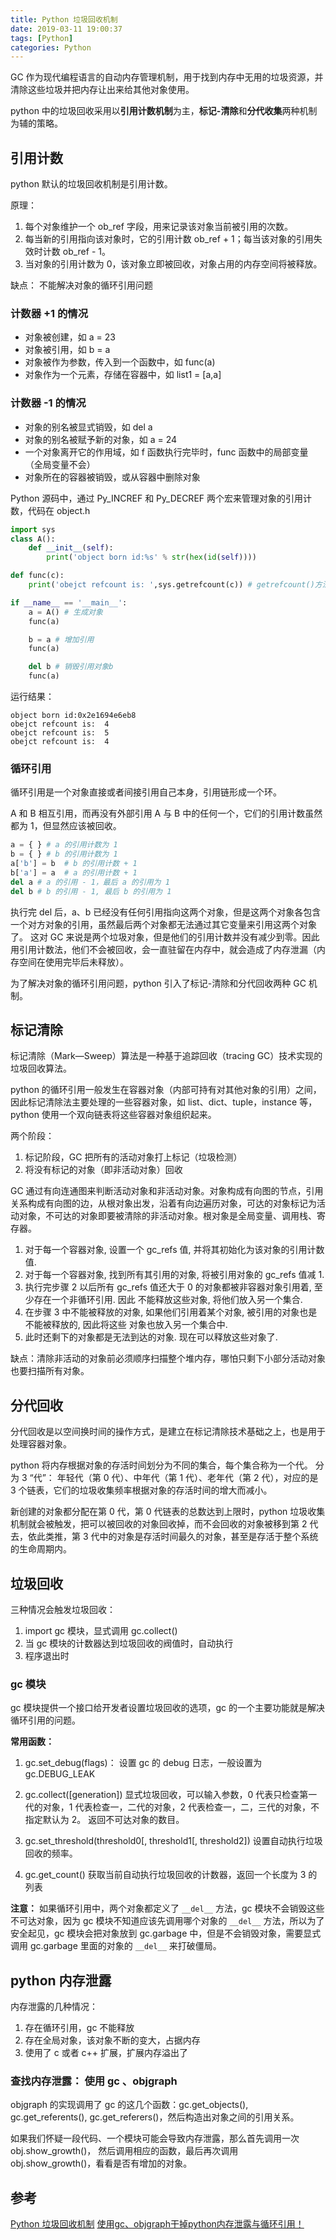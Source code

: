```yaml
---
title: Python 垃圾回收机制
date: 2019-03-11 19:00:37
tags: [Python]
categories: Python
---
```


GC 作为现代编程语言的自动内存管理机制，用于找到内存中无用的垃圾资源，并清除这些垃圾并把内存让出来给其他对象使用。

python 中的垃圾回收采用以**引用计数机制**为主，**标记-清除**和**分代收集**两种机制为辅的策略。

<!--more-->

## 引用计数
python 默认的垃圾回收机制是引用计数。

原理：
1. 每个对象维护一个 ob_ref 字段，用来记录该对象当前被引用的次数。
2. 每当新的引用指向该对象时，它的引用计数 ob_ref + 1；每当该对象的引用失效时计数 ob_ref - 1。
3. 当对象的引用计数为 0，该对象立即被回收，对象占用的内存空间将被释放。

缺点： 不能解决对象的循环引用问题

### 计数器 +1 的情况
- 对象被创建，如 a = 23
- 对象被引用，如 b = a
- 对象被作为参数，传入到一个函数中，如 func(a)
- 对象作为一个元素，存储在容器中，如 list1 = [a,a]

### 计数器 -1 的情况
- 对象的别名被显式销毁，如 del a
- 对象的别名被赋予新的对象，如 a = 24
- 一个对象离开它的作用域，如 f 函数执行完毕时，func 函数中的局部变量（全局变量不会）
- 对象所在的容器被销毁，或从容器中删除对象

Python 源码中，通过 Py_INCREF 和 Py_DECREF 两个宏来管理对象的引用计数，代码在 object.h

```python
import sys
class A():
    def __init__(self):
        print('object born id:%s' % str(hex(id(self))))

def func(c):
    print('obejct refcount is: ',sys.getrefcount(c)) # getrefcount()方法用于返回对象的引用计数

if __name__ == '__main__':
    a = A() # 生成对象
    func(a)

    b = a # 增加引用
    func(a)

    del b # 销毁引用对象b
    func(a) 
```

运行结果： 
```
object born id:0x2e1694e6eb8
obejct refcount is:  4
obejct refcount is:  5
obejct refcount is:  4
```

### 循环引用
循环引用是一个对象直接或者间接引用自己本身，引用链形成一个环。

A 和 B 相互引用，而再没有外部引用 A 与 B 中的任何一个，它们的引用计数虽然都为 1，但显然应该被回收。
```python
a = { } # a 的引用计数为 1
b = { } # b 的引用计数为 1
a['b'] = b  # b 的引用计数 + 1
b['a'] = a  # a 的引用计数 + 1
del a # a 的引用 - 1，最后 a 的引用为 1
del b # b 的引用 - 1, 最后 b 的引用为 1
```

执行完 del 后，a、b 已经没有任何引用指向这两个对象，但是这两个对象各包含一个对方对象的引用，虽然最后两个对象都无法通过其它变量来引用这两个对象了。
这对 GC 来说是两个垃圾对象，但是他们的引用计数并没有减少到零。因此用引用计数法，他们不会被回收，会一直驻留在内存中，就会造成了内存泄漏（内存空间在使用完毕后未释放）。

为了解决对象的循环引用问题，python 引入了标记-清除和分代回收两种 GC 机制。

## 标记清除
标记清除（Mark—Sweep）算法是一种基于追踪回收（tracing GC）技术实现的垃圾回收算法。

python 的循环引用一般发生在容器对象（内部可持有对其他对象的引用）之间， 因此标记清除法主要处理的一些容器对象，如 list、dict、tuple，instance 等，python 使用一个双向链表将这些容器对象组织起来。

两个阶段：
1. 标记阶段，GC 把所有的活动对象打上标记（垃圾检测）
2. 将没有标记的对象（即非活动对象）回收

GC 通过有向连通图来判断活动对象和非活动对象。对象构成有向图的节点，引用关系构成有向图的边，从根对象出发，沿着有向边遍历对象，可达的对象标记为活动对象，不可达的对象即要被清除的非活动对象。根对象是全局变量、调用栈、寄存器。

1. 对于每一个容器对象, 设置一个 gc_refs 值, 并将其初始化为该对象的引用计数值.
2. 对于每一个容器对象, 找到所有其引用的对象, 将被引用对象的 gc_refs 值减 1.
3. 执行完步骤 2 以后所有 gc_refs 值还大于 0 的对象都被非容器对象引用着, 至少存在一个非循环引用. 因此 不能释放这些对象, 将他们放入另一个集合.
4. 在步骤 3 中不能被释放的对象, 如果他们引用着某个对象, 被引用的对象也是不能被释放的, 因此将这些 对象也放入另一个集合中.
5. 此时还剩下的对象都是无法到达的对象. 现在可以释放这些对象了.

缺点：清除非活动的对象前必须顺序扫描整个堆内存，哪怕只剩下小部分活动对象也要扫描所有对象。

## 分代回收
分代回收是以空间换时间的操作方式，是建立在标记清除技术基础之上，也是用于处理容器对象。

python 将内存根据对象的存活时间划分为不同的集合，每个集合称为一个代。 分为 3 “代”： 年轻代（第 0 代）、中年代（第 1 代）、老年代（第 2 代），对应的是 3 个链表，它们的垃圾收集频率根据对象的存活时间的增大而减小。

新创建的对象都分配在第 0 代，第 0 代链表的总数达到上限时，python 垃圾收集机制就会被触发，把可以被回收的对象回收掉，而不会回收的对象被移到第 2 代去，依此类推，第 3 代中的对象是存活时间最久的对象，甚至是存活于整个系统的生命周期内。

## 垃圾回收
三种情况会触发垃圾回收：
1. import gc 模块，显式调用 gc.collect()
2. 当 gc 模块的计数器达到垃圾回收的阀值时，自动执行
3. 程序退出时

### gc 模块
gc 模块提供一个接口给开发者设置垃圾回收的选项，gc 的一个主要功能就是解决循环引用的问题。

**常用函数：**
1. gc.set_debug(flags)： 设置 gc 的 debug 日志，一般设置为 gc.DEBUG_LEAK

2. gc.collect([generation]) 显式垃圾回收，可以输入参数，0 代表只检查第一代的对象，1 代表检查一，二代的对象，2 代表检查一，二，三代的对象，不指定默认为 2。 返回不可达对象的数目。

3. gc.set_threshold(threshold0[, threshold1[, threshold2]) 设置自动执行垃圾回收的频率。

4. gc.get_count() 获取当前自动执行垃圾回收的计数器，返回一个长度为 3 的列表

**注意：**
如果循环引用中，两个对象都定义了 `__del__` 方法，gc 模块不会销毁这些不可达对象，因为 gc 模块不知道应该先调用哪个对象的 `__del__` 方法，所以为了安全起见，gc 模块会把对象放到 gc.garbage 中，但是不会销毁对象，需要显式调用 gc.garbage 里面的对象的 `__del__` 来打破僵局。

## python 内存泄露
内存泄露的几种情况：
1. 存在循环引用，gc 不能释放
2. 存在全局对象，该对象不断的变大，占据内存
3. 使用了 c 或者 c++ 扩展，扩展内存溢出了

### 查找内存泄露： 使用 gc 、objgraph
objgraph 的实现调用了 gc 的这几个函数：gc.get_objects(), gc.get_referents(), gc.get_referers()，然后构造出对象之间的引用关系。

如果我们怀疑一段代码、一个模块可能会导致内存泄露，那么首先调用一次 obj.show_growth()， 然后调用相应的函数，最后再次调用 obj.show_growth()，看看是否有增加的对象。

## 参考
[Python 垃圾回收机制](https://sutune.me/2018/10/14/python-GC/)
[使用gc、objgraph干掉python内存泄露与循环引用！](#https://www.cnblogs.com/xybaby/p/7491656.html)